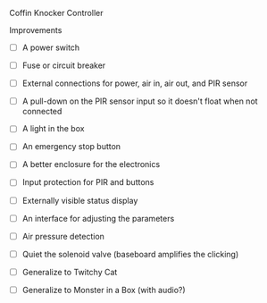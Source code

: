 Coffin Knocker Controller

Improvements

- [ ] A power switch
- [ ] Fuse or circuit breaker
- [ ] External connections for power, air in, air out, and PIR sensor
- [ ] A pull-down on the PIR sensor input so it doesn't float when not connected
- [ ] A light in the box
- [ ] An emergency stop button
- [ ] A better enclosure for the electronics
- [ ] Input protection for PIR and buttons
- [ ] Externally visible status display
- [ ] An interface for adjusting the parameters
- [ ] Air pressure detection
- [ ] Quiet the solenoid valve (baseboard amplifies the clicking)
- [ ] Generalize to Twitchy Cat
- [ ] Generalize to Monster in a Box (with audio?)

